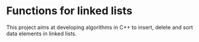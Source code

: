 # Functions for linked lists
This project aims at developing algorithms in C++ to insert, delete and sort data elements in linked lists.
